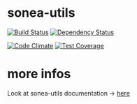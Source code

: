 # sonea-utils

[![Build Status](https://travis-ci.org/Ninevillage/sonea-utils.svg?branch=master)](https://travis-ci.org/Ninevillage/sonea-utils)
[![Dependency Status](https://gemnasium.com/Ninevillage/sonea-utils.svg)](https://gemnasium.com/Ninevillage/sonea-utils)

[![Code Climate](https://codeclimate.com/github/Ninevillage/sonea-utils/badges/gpa.svg)](https://codeclimate.com/github/Ninevillage/sonea-utils)
[![Test Coverage](https://codeclimate.com/github/Ninevillage/sonea-utils/badges/coverage.svg)](https://codeclimate.com/github/Ninevillage/sonea-utils/coverage)

# more infos

Look at sonea-utils documentation -> [here](https://github.com/Ninevillage/sonea-utils/wiki)